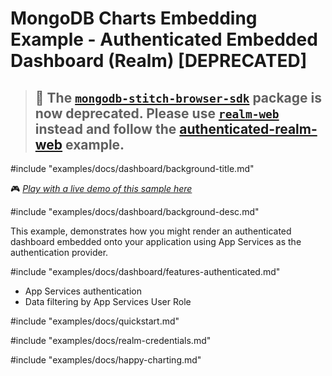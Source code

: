 # MongoDB Charts Embedding Example - Authenticated Embedded Dashboard (Realm) [DEPRECATED]

> ## :rotating_light: The [`mongodb-stitch-browser-sdk`](https://www.npmjs.com/package/mongodb-stitch-browser-sdk) package is now deprecated. Please use [`realm-web`](https://www.npmjs.com/package/realm-web) instead and follow the [authenticated-realm-web](https://github.com/mongodb-js/charts-embed-sdk/tree/master/examples/dashboard/authenticated-realm-web) example.

#include "examples/docs/dashboard/background-title.md"

🎮 _[Play with a live demo of this sample here](https://codesandbox.io/s/github/mongodb-js/charts-embed-sdk/tree/master/examples/dashboard/authenticated-realm-deprecated)_

#include "examples/docs/dashboard/background-desc.md"

This example, demonstrates how you might render an authenticated dashboard embedded onto your application using App Services as the authentication provider.

#include "examples/docs/dashboard/features-authenticated.md"
- App Services authentication
- Data filtering by App Services User Role

#include "examples/docs/quickstart.md"

#include "examples/docs/realm-credentials.md"

#include "examples/docs/happy-charting.md"